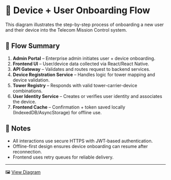 # 🔁 Device + User Onboarding Flow

This diagram illustrates the step-by-step process of onboarding a new user and their device into the Telecom Mission Control system.

## 📌 Flow Summary

1. **Admin Portal** – Enterprise admin initiates user + device onboarding.
2. **Frontend UI** – User/device data collected via React/React Native.
3. **API Gateway** – Validates and routes request to backend services.
4. **Device Registration Service** – Handles logic for tower mapping and device validation.
5. **Tower Registry** – Responds with valid tower-carrier-device combinations.
6. **User Identity Service** – Creates or verifies user identity and associates the device.
7. **Frontend Cache** – Confirmation + token saved locally (IndexedDB/AsyncStorage) for offline use.

## 🔐 Notes

- All interactions use secure HTTPS with JWT-based authentication.
- Offline-first design ensures device onboarding can resume after reconnection.
- Frontend uses retry queues for reliable delivery.

---

🖼️ [View Diagram](./device-user-onboarding.png)
